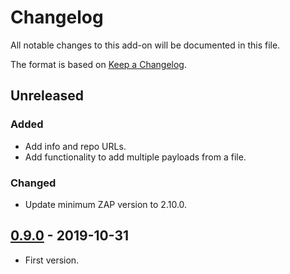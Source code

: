 # Changelog
All notable changes to this add-on will be documented in this file.

The format is based on [Keep a Changelog](https://keepachangelog.com/en/1.0.0/).

## Unreleased
### Added
- Add info and repo URLs.
- Add functionality to add multiple payloads from a file.

### Changed
- Update minimum ZAP version to 2.10.0.

## [0.9.0] - 2019-10-31

- First version.

[0.9.0]: https://github.com/zaproxy/zap-extensions/releases/custompayloads-v0.9.0
